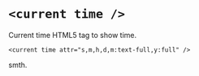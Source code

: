 # `<current time />`
Current time HTML5 tag to show time.  
  
`<current time attr="s,m,h,d,m:text-full,y:full" />` 

smth.

